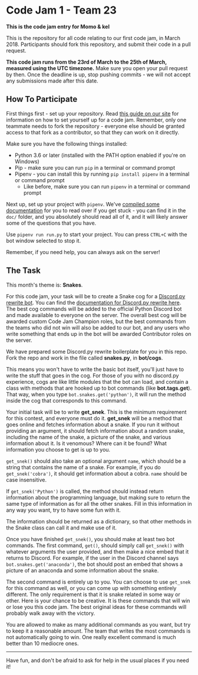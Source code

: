 # Code Jam 1 - Team 23

**This is the code jam entry for Momo & kel**

This is the repository for all code relating to our first code jam, in March 2018. Participants should fork this repository, and submit their code in a pull request.

**This code jam runs from the 23rd of March to the 25th of March, measured using the UTC timezone.** Make sure you open your pull request by then. Once the deadline is up, stop pushing commits - we will not accept any submissions made after this date.

## How To Participate

First things first - set up your repository. Read [this guide on our site](https://pythondiscord.com/info/jams) for information on how to set yourself up for a code jam.
Remember, only one teammate needs to fork the repository - everyone else should be granted access to that fork as a contributor, so that they can work on it directly.

Make sure you have the following things installed:

* Python 3.6 or later (installed with the PATH option enabled if you're on Windows)
* Pip - make sure you can run `pip` in a terminal or command prompt
* Pipenv - you can install this by running `pip install pipenv` in a terminal or command prompt
    * Like before, make sure you can run `pipenv` in a terminal or command prompt

Next up, set up your project with `pipenv`. We've [compiled some documentation](./doc) for you to read over if you get stuck - you can find it in the `doc/` folder,
and you absolutely should read all of it, and it will likely answer some of the questions that you have.

Use `pipenv run run.py` to start your project. You can press `CTRL+C` with the bot window selected to stop it.

Remember, if you need help, you can always ask on the server!

## The Task

This month's theme is: **Snakes**.

For this code jam, your task will be to create a Snake cog for a [Discord.py rewrite bot](https://github.com/Rapptz/discord.py/tree/rewrite). 
You can find the [documentation for Discord.py rewrite here](https://discordpy.readthedocs.io/en/rewrite/). The best cog commands will be 
added to the official Python Discord bot and made available to everyone on the server. The overall best cog will be awarded custom Code Jam 
Champion roles, but the best commands from the teams who did not win will also be added to our bot, and any users who write something that 
ends up in the bot will be awarded Contributor roles on the server.

We have prepared some Discord.py rewrite boilerplate for you in this repo. Fork the repo and work in the file called **snakes.py**, in **bot/cogs**.

This means you won't have to write the basic bot itself, you'll just have to write the stuff that goes in the cog. For those of you with no 
discord.py experience, cogs are like little modules that the bot can load, and contain a class with methods that are hooked up to bot commands 
(like **bot.tags.get**). That way, when you type `bot.snakes.get('python')`, it will run the method inside the cog that corresponds to this command.

Your initial task will be to write **get_snek**. This is the minimum requirement for this contest, and everyone must do it. **get_snek** will be a 
method that goes online and fetches information about a snake. If you run it without providing an argument, it should fetch information about a 
random snake, including the name of the snake, a picture of the snake, and various information about it. Is it venomous? Where can it be found? 
What information you choose to get is up to you.

`get_snek()` should also take an optional argument `name`, which should be a string that contains the name of a snake. For example, if you do 
`get_snek('cobra')`, it should get information about a cobra. `name` should be case insensitive.

If `get_snek('Python')` is called, the method should instead return information about the programming language, but making sure to return the 
same type of information as for all the other snakes. Fill in this information in any way you want, try to have some fun with it.

The information should be returned as a dictionary, so that other methods in the Snake class can call it and make use of it.

Once you have finished `get_snek()`, you should make at least two bot commands. The first command, `get()`, should simply call `get_snek()` 
with whatever arguments the user provided, and then make a nice embed that it returns to Discord. For example, if the user in the Discord 
channel says `bot.snakes.get('anaconda')`, the bot should post an embed that shows a picture of an anaconda and some information about the 
snake.

The second command is entirely up to you. You can choose to use `get_snek` for this command as well, or you can come up with something entirely 
different. The only requirement is that it is snake related in some way or other. Here is your chance to be creative. It is these commands that 
will win or lose you this code jam. The best original ideas for these commands will probably walk away with the victory.

You are allowed to make as many additional commands as you want, but try to keep it a reasonable amount. The team that writes the most commands is 
not automatically going to win. One really excellent command is much better than 10 mediocre ones.

---

Have fun, and don't be afraid to ask for help in the usual places if you need it!
